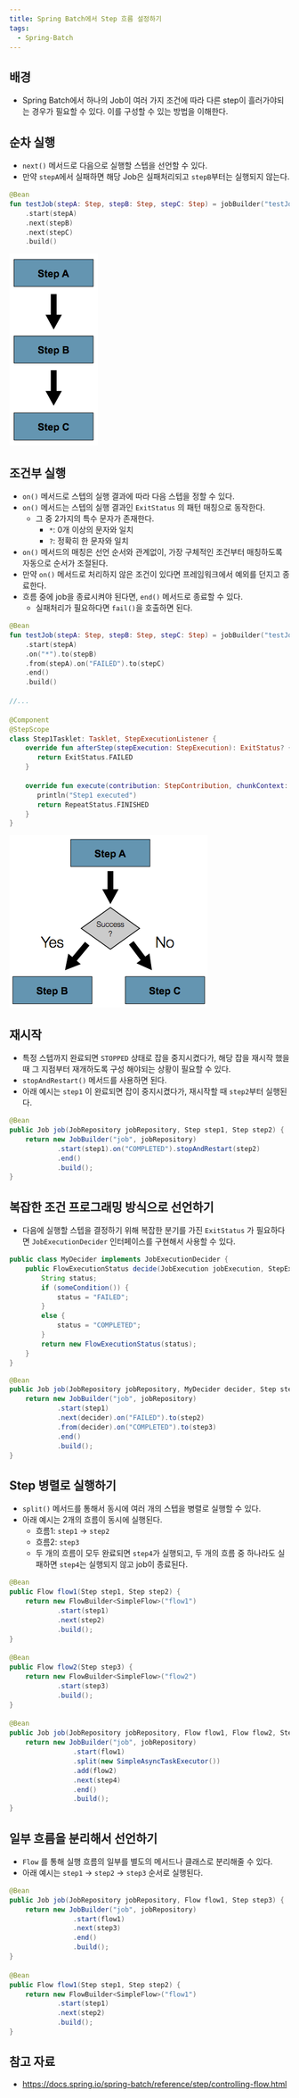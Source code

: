 ```yaml
---
title: Spring Batch에서 Step 흐름 설정하기
tags:
  - Spring-Batch
---
```

## 배경

- Spring Batch에서 하나의 Job이 여러 가지 조건에 따라 다른 step이 흘러가야되는 경우가 필요할 수 있다. 이를 구성할 수 있는 방법을 이해한다.

## 순차 실행

- `next()` 메서드로 다음으로 실행할 스텝을 선언할 수 있다.
- 만약 `stepA`에서 실패하면 해당 Job은 실패처리되고 `stepB`부터는 실행되지 않는다.

```kotlin
@Bean  
fun testJob(stepA: Step, stepB: Step, stepC: Step) = jobBuilder("testJob")  
    .start(stepA)  
    .next(stepB)  
    .next(stepC)  
    .build()
```

![](assets/Pasted%20image%2020250812194648.png)

## 조건부 실행

- `on()` 메서드로 스텝의 실행 결과에 따라 다음 스텝을 정할 수 있다.
- `on()` 메서드는 스텝의 실행 결과인 `ExitStatus` 의 패턴 매칭으로 동작한다.
	- 그 중 2가지의 특수 문자가 존재한다.
		- `*`: 0개 이상의 문자와 일치
		- `?`: 정확히 한 문자와 일치
- `on()` 메서드의 매칭은 선언 순서와 관계없이, 가장 구체적인 조건부터 매칭하도록 자동으로 순서가 조절된다.
- 만약 `on()` 메서드로 처리하지 않은 조건이 있다면 프레임워크에서 예외를 던지고 종료한다.
- 흐름 중에 job을 종료시켜야 된다면, `end()` 메서드로 종료할 수 있다.
	- 실패처리가 필요하다면 `fail()`을 호출하면 된다.

```kotlin
@Bean  
fun testJob(stepA: Step, stepB: Step, stepC: Step) = jobBuilder("testJob")  
    .start(stepA)  
    .on("*").to(stepB)  
    .from(stepA).on("FAILED").to(stepC)  
    .end()  
    .build()

//...

@Component  
@StepScope  
class Step1Tasklet: Tasklet, StepExecutionListener {  
    override fun afterStep(stepExecution: StepExecution): ExitStatus? {  
       return ExitStatus.FAILED  
    }  
  
    override fun execute(contribution: StepContribution, chunkContext: ChunkContext): RepeatStatus? {  
       println("Step1 executed")  
       return RepeatStatus.FINISHED  
    }  
}
```

![](assets/Pasted%20image%2020250812195958.png)

## 재시작 

- 특정 스텝까지 완료되면 `STOPPED` 상태로 잡을 중지시켰다가, 해당 잡을 재시작 했을 때 그 지점부터 재개하도록 구성 해야되는 상황이 필요할 수 있다.
- `stopAndRestart()` 메서드를 사용하면 된다.
- 아래 예시는 `step1` 이 완료되면 잡이 중지시켰다가, 재시작할 때 `step2`부터 실행된다.

```java
@Bean
public Job job(JobRepository jobRepository, Step step1, Step step2) {
	return new JobBuilder("job", jobRepository)
			.start(step1).on("COMPLETED").stopAndRestart(step2)
			.end()
			.build();
}
```

## 복잡한 조건 프로그래밍 방식으로 선언하기

- 다음에 실행할 스텝을 결정하기 위해 복잡한 분기를 가진 `ExitStatus` 가 필요하다면 `JobExecutionDecider` 인터페이스를 구현해서 사용할 수 있다.

```java
public class MyDecider implements JobExecutionDecider {
    public FlowExecutionStatus decide(JobExecution jobExecution, StepExecution stepExecution) {
        String status;
        if (someCondition()) {
            status = "FAILED";
        }
        else {
            status = "COMPLETED";
        }
        return new FlowExecutionStatus(status);
    }
}
```

```java
@Bean
public Job job(JobRepository jobRepository, MyDecider decider, Step step1, Step step2, Step step3) {
	return new JobBuilder("job", jobRepository)
			.start(step1)
			.next(decider).on("FAILED").to(step2)
			.from(decider).on("COMPLETED").to(step3)
			.end()
			.build();
}
```

## Step 병렬로 실행하기

- `split()` 메서드를 통해서 동시에 여러 개의 스텝을 병렬로 실행할 수 있다.
- 아래 예시는 2개의 흐름이 동시에 실행된다.
	- 흐름1: `step1` -> `step2`
	- 흐름2: `step3`
	- 두 개의 흐름이 모두 완료되면 `step4`가 실행되고, 두 개의 흐름 중 하나라도 실패하면 `step4`는 실행되지 않고 job이 종료된다.

```java
@Bean
public Flow flow1(Step step1, Step step2) {
	return new FlowBuilder<SimpleFlow>("flow1")
			.start(step1)
			.next(step2)
			.build();
}

@Bean
public Flow flow2(Step step3) {
	return new FlowBuilder<SimpleFlow>("flow2")
			.start(step3)
			.build();
}

@Bean
public Job job(JobRepository jobRepository, Flow flow1, Flow flow2, Step step4) {
	return new JobBuilder("job", jobRepository)
				.start(flow1)
				.split(new SimpleAsyncTaskExecutor())
				.add(flow2)
				.next(step4)
				.end()
				.build();
}
```

## 일부 흐름을 분리해서 선언하기

- `Flow` 를 통해 실행 흐름의 일부를 별도의 메서드나 클래스로 분리해줄 수 있다.
- 아래 예시는 `step1` -> `step2` -> `step3` 순서로 실행된다.

```java
@Bean
public Job job(JobRepository jobRepository, Flow flow1, Step step3) {
	return new JobBuilder("job", jobRepository)
				.start(flow1)
				.next(step3)
				.end()
				.build();
}

@Bean
public Flow flow1(Step step1, Step step2) {
	return new FlowBuilder<SimpleFlow>("flow1")
			.start(step1)
			.next(step2)
			.build();
}
```

## 참고 자료 

- https://docs.spring.io/spring-batch/reference/step/controlling-flow.html
